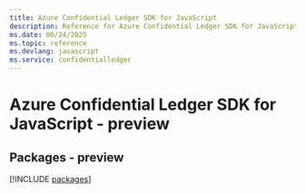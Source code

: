 ```yaml
---
title: Azure Confidential Ledger SDK for JavaScript
description: Reference for Azure Confidential Ledger SDK for JavaScript
ms.date: 06/24/2025
ms.topic: reference
ms.devlang: javascript
ms.service: confidentialledger
---
```

# Azure Confidential Ledger SDK for JavaScript - preview
## Packages - preview
[!INCLUDE [packages](confidential-ledger-index.md)]